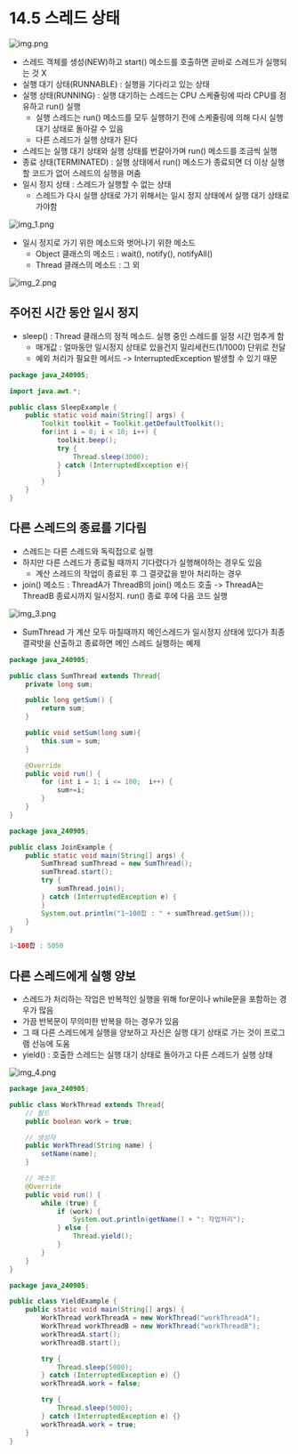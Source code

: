 # 14.5 스레드 상태
![img.png](imgs/img.png)

- 스레드 객체를 생성(NEW)하고 start() 메소드를 호출하면 곧바로 스레드가 실행되는 것 X
- 실행 대기 상태(RUNNABLE) : 실행을 기다리고 있는 상태
- 실행 상태(RUNNING) : 실행 대기하는 스레드는 CPU 스케쥴링에 따라 CPU를 점유하고 run() 실행
  - 실행 스레드는 run() 메소드를 모두 실행하기 전에 스케줄링에 의해 다시 실행 대기 상태로 돌아갈 수 있음
  - 다른 스레드가 실행 상태가 된다
- 스레드는 실행 대기 상태와 실행 상태를 번갈아가며 run() 메소드를 조금씩 실행
- 종료 상태(TERMINATED) : 실행 상태에서 run() 메소드가 종료되면 더 이상 실행할 코드가 없어 스레드의 실행을 머춤
- 일시 정지 상태 : 스레드가 실행할 수 없는 상태
  - 스레드가 다시 실행 상태로 가기 위해서는 일시 정지 상태에서 실행 대기 상태로 가야함

![img_1.png](imgs/img_1.png)

- 일시 정지로 가기 위한 메소드와 벗어나기 위한 메소드
  - Object 클래스의 메소드 : wait(), notify(), notifyAll()
  - Thread 클래스의 메소드 : 그 외

![img_2.png](imgs/img_2.png)

## 주어진 시간 동안 일시 정지
- sleep() : Thread 클래스의 정적 메소드. 실행 중인 스레드를 일정 시간 멈추게 함
  - 매개값 : 얼마동안 일시정지 상태로 있을건지 밀리세컨드(1/1000) 단위로 전달
  - 예외 처리가 필요한 메서드 -> InterruptedException 발생할 수 있기 때문

```java
package java_240905;

import java.awt.*;

public class SleepExample {
    public static void main(String[] args) {
        Toolkit toolkit = Toolkit.getDefaultToolkit();
        for(int i = 0; i < 10; i++) {
            toolkit.beep();
            try {
                Thread.sleep(3000);
            } catch (InterruptedException e){
            }
        }
    }
}

```

## 다른 스레드의 종료를 기다림
- 스레드는 다른 스레드와 독릭접으로 실행
- 하지만 다른 스레드가 종료될 때까지 기다렸다가 실행해야하는 경우도 있음
  - 계산 스레드의 작업이 종료된 후 그 결괏값을 받아 처리하는 경우
- join() 메소드 : ThreadA가 ThreadB의 join() 메소드 호출 -> ThreadA는 ThreadB 종료시까지 일시정지. run() 종료 후에 다음 코드 실행

![img_3.png](imgs/img_3.png)

- SumThread 가 계산 모두 마칠때까지 메인스레드가 일시정지 상태에 있다가 최종 결곽밧을 산출하고 종료하면 메인 스레드 실행하는 예제

```java
package java_240905;

public class SumThread extends Thread{
    private long sum;

    public long getSum() {
        return sum;
    }

    public void setSum(long sum){
        this.sum = sum;
    }

    @Override
    public void run() {
        for (int i = 1; i <= 100;  i++) {
            sum+=i;
        }
    }
}

```

```java
package java_240905;

public class JoinExample {
    public static void main(String[] args) {
        SumThread sumThread = new SumThread();
        sumThread.start();
        try {
            sumThread.join();
        } catch (InterruptedException e) {
        }
        System.out.println("1~100합 : " + sumThread.getSum());
    }
}

```

```java
1~100합 : 5050
```

## 다른 스레드에게 실행 양보
- 스레드가 처리하는 작업은 반복적인 실행을 위해 for문이나 while문을 포함하는 경우가 많음
- 가끔 반복문이 무의미한 반복을 하는 경우가 있음
- 그 때 다른 스레드에게 실행을 양보하고 자신은 실행 대기 상태로 가는 것이 프로그램 선능에 도움
- yield() : 호출한 스레드는 실행 대기 상태로 돌아가고 다른 스레드가 실행 상태

![img_4.png](imgs/img_4.png)

```java
package java_240905;

public class WorkThread extends Thread{
    // 필드
    public boolean work = true;

    // 생성자
    public WorkThread(String name) {
        setName(name);
    }

    // 메소드
    @Override
    public void run() {
        while (true) {
            if (work) {
                System.out.println(getName() + ": 작업처리");
            } else {
                Thread.yield();
            }
        }
    }
}

```

```java
package java_240905;

public class YieldExample {
    public static void main(String[] args) {
        WorkThread workThreadA = new WorkThread("workThreadA");
        WorkThread workThreadB = new WorkThread("workThreadB");
        workThreadA.start();
        workThreadB.start();

        try {
            Thread.sleep(5000);
        } catch (InterruptedException e) {}
        workThreadA.work = false;

        try {
            Thread.sleep(5000);
        } catch (InterruptedException e) {}
        workThreadA.work = true;
    }
}

```